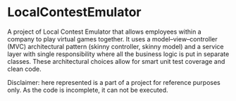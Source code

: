 # LocalContestEmulator
A project of Local Contest Emulator that allows employees within a company to play virtual games together.
It uses a model–view–controller (MVC) architectural pattern (skinny controller, skinny model) and a service layer with single responsibility 
where all the business logic is put in separate classes. These architectural choices allow for smart unit test coverage and clean code.

Disclaimer: here represented is a part of a project for reference purposes only. As the code is incomplete, it can not be executed.
